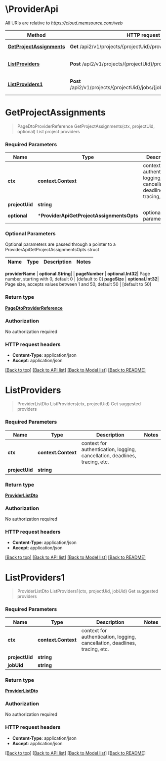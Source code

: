 # \ProviderApi

All URIs are relative to *https://cloud.memsource.com/web*

Method | HTTP request | Description
------------- | ------------- | -------------
[**GetProjectAssignments**](ProviderApi.md#GetProjectAssignments) | **Get** /api2/v1/projects/{projectUid}/providers | List project providers
[**ListProviders**](ProviderApi.md#ListProviders) | **Post** /api2/v1/projects/{projectUid}/providers/suggest | Get suggested providers
[**ListProviders1**](ProviderApi.md#ListProviders1) | **Post** /api2/v1/projects/{projectUid}/jobs/{jobUid}/providers/suggest | Get suggested providers


# **GetProjectAssignments**
> PageDtoProviderReference GetProjectAssignments(ctx, projectUid, optional)
List project providers



### Required Parameters

Name | Type | Description  | Notes
------------- | ------------- | ------------- | -------------
 **ctx** | **context.Context** | context for authentication, logging, cancellation, deadlines, tracing, etc.
  **projectUid** | **string**|  | 
 **optional** | ***ProviderApiGetProjectAssignmentsOpts** | optional parameters | nil if no parameters

### Optional Parameters
Optional parameters are passed through a pointer to a ProviderApiGetProjectAssignmentsOpts struct

Name | Type | Description  | Notes
------------- | ------------- | ------------- | -------------

 **providerName** | **optional.String**|  | 
 **pageNumber** | **optional.Int32**| Page number, starting with 0, default 0 | [default to 0]
 **pageSize** | **optional.Int32**| Page size, accepts values between 1 and 50, default 50 | [default to 50]

### Return type

[**PageDtoProviderReference**](PageDtoProviderReference.md)

### Authorization

No authorization required

### HTTP request headers

 - **Content-Type**: application/json
 - **Accept**: application/json

[[Back to top]](#) [[Back to API list]](../README.md#documentation-for-api-endpoints) [[Back to Model list]](../README.md#documentation-for-models) [[Back to README]](../README.md)

# **ListProviders**
> ProviderListDto ListProviders(ctx, projectUid)
Get suggested providers



### Required Parameters

Name | Type | Description  | Notes
------------- | ------------- | ------------- | -------------
 **ctx** | **context.Context** | context for authentication, logging, cancellation, deadlines, tracing, etc.
  **projectUid** | **string**|  | 

### Return type

[**ProviderListDto**](ProviderListDto.md)

### Authorization

No authorization required

### HTTP request headers

 - **Content-Type**: application/json
 - **Accept**: application/json

[[Back to top]](#) [[Back to API list]](../README.md#documentation-for-api-endpoints) [[Back to Model list]](../README.md#documentation-for-models) [[Back to README]](../README.md)

# **ListProviders1**
> ProviderListDto ListProviders1(ctx, projectUid, jobUid)
Get suggested providers



### Required Parameters

Name | Type | Description  | Notes
------------- | ------------- | ------------- | -------------
 **ctx** | **context.Context** | context for authentication, logging, cancellation, deadlines, tracing, etc.
  **projectUid** | **string**|  | 
  **jobUid** | **string**|  | 

### Return type

[**ProviderListDto**](ProviderListDto.md)

### Authorization

No authorization required

### HTTP request headers

 - **Content-Type**: application/json
 - **Accept**: application/json

[[Back to top]](#) [[Back to API list]](../README.md#documentation-for-api-endpoints) [[Back to Model list]](../README.md#documentation-for-models) [[Back to README]](../README.md)

